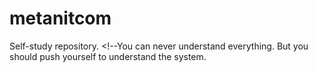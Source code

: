 # metanitcom
Self-study repository. &lt;!--You can never understand everything. But you should push yourself to understand the system.
